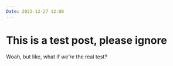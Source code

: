 ```yaml
---
Date: 2022-12-27 12:00
---
```


# This is a test post, please ignore

Woah, but like, what if *we're* the real test?
